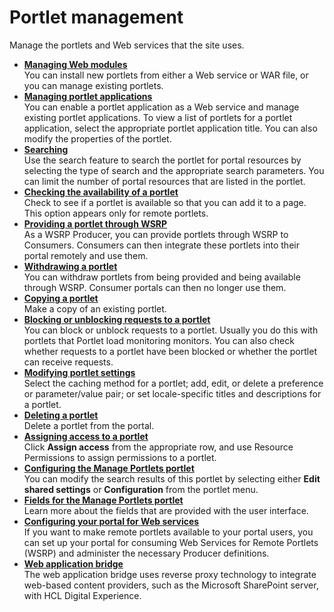 # Portlet management



Manage the portlets and Web services that the site uses.

-   **[Managing Web modules](../portlet_management/managing_web_modules/index.md)**  
You can install new portlets from either a Web service or WAR file, or you can manage existing portlets.
-   **[Managing portlet applications](../portlet_management/managing_portlet_apps/index.md)**  
You can enable a portlet application as a Web service and manage existing portlet applications. To view a list of portlets for a portlet application, select the appropriate portlet application title. You can also modify the properties of the portlet.
-   **[Searching](../../../../deploy_dx/manage/portal_admin_tools/portal_user_interface/managing_pages/h_search_admin_portlets.md)**  
Use the search feature to search the portlet for portal resources by selecting the type of search and the appropriate search parameters. You can limit the number of portal resources that are listed in the portlet.
-   **[Checking the availability of a portlet](h_mport_test_portlet.md)**  
Check to see if a portlet is available so that you can add it to a page. This option appears only for remote portlets.
-   **[Providing a portlet through WSRP](h_mport_provide_portlet.md)**  
As a WSRP Producer, you can provide portlets through WSRP to Consumers. Consumers can then integrate these portlets into their portal remotely and use them.
-   **[Withdrawing a portlet](h_mport_withdraw_portlet.md)**  
You can withdraw portlets from being provided and being available through WSRP. Consumer portals can then no longer use them.
-   **[Copying a portlet](h_mport_copy_portlet.md)**  
Make a copy of an existing portlet.
-   **[Blocking or unblocking requests to a portlet](h_mport_plm_block.md)**  
You can block or unblock requests to a portlet. Usually you do this with portlets that Portlet load monitoring monitors. You can also check whether requests to a portlet have been blocked or whether the portlet can receive requests.
-   **[Modifying portlet settings](h_mport_modify_portlet.md)**  
Select the caching method for a portlet; add, edit, or delete a preference or parameter/value pair; or set locale-specific titles and descriptions for a portlet.
-   **[Deleting a portlet](h_mport_delete_portlet.md)**  
Delete a portlet from the portal.
-   **[Assigning access to a portlet](h_mport_access_portlets.md)**  
Click **Assign access** from the appropriate row, and use Resource Permissions to assign permissions to a portlet.
-   **[Configuring the Manage Portlets portlet](h_mport_configure_manage_portlets.md)**  
You can modify the search results of this portlet by selecting either **Edit shared settings** or **Configuration** from the portlet menu.
-   **[Fields for the Manage Portlets portlet](h_mport_fields_portlet.md)**  
Learn more about the fields that are provided with the user interface.
-   **[Configuring your portal for Web services](../portlet_management/cfg_portal_for_webservices/index.md)**  
If you want to make remote portlets available to your portal users, you can set up your portal for consuming Web Services for Remote Portlets \(WSRP\) and administer the necessary Producer definitions.
-   **[Web application bridge](../../../integration/wab/wab/index.md)**  
The web application bridge uses reverse proxy technology to integrate web-based content providers, such as the Microsoft SharePoint server, with HCL Digital Experience.

